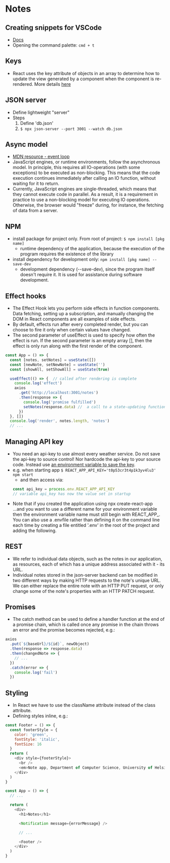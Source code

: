 # Notes
## Creating snippets for VSCode
* [Docs](https://code.visualstudio.com/docs/editor/userdefinedsnippets#_creating-your-own-snippets)
* Opening the command palette: `cmd + t`

## Keys
* React uses the key attribute of objects in an array to determine how to update the view generated by a component when the component is re-rendered. More details [here](https://reactjs.org/docs/reconciliation.html#recursing-on-children)

## JSON server
* Define lightweight "server"
* Steps
  1) Define 'db.json'
  2) `$ npx json-server --port 3001 --watch db.json`

## Async model
* [MDN resource - event loop](https://developer.mozilla.org/en-US/docs/Web/JavaScript/EventLoop)
* JavaScript engines, or runtime environments, follow the asynchronous model. In principle, this requires all IO-operations (with some exceptions) to be executed as non-blocking. This means that the code execution continues immediately after calling an IO function, without waiting for it to return.
* Currently, JavaScript engines are single-threaded, which means that they cannot execute code in parallel. As a result, it is a requirement in practice to use a non-blocking model for executing IO operations. Otherwise, the browser would "freeze" during, for instance, the fetching of data from a server.

## NPM
* install package for project only. From root of project: `$ npm install [pkg name]`
  * runtime dependency of the application, because the execution of the program requires the existence of the library
* install dependency for development only: `npm install [pkg name] --save-dev`
  * development dependency (--save-dev), since the program itself doesn't require it. It is used for assistance during software development.

## Effect hooks
* The Effect Hook lets you perform side effects in function components. Data fetching, setting up a subscription, and manually changing the DOM in React components are all examples of side effects.
* By default, effects run after every completed render, but you can choose to fire it only when certain values have changed.
* The second parameter of useEffect is used to specify how often the effect is run. If the second parameter is an empty array [], then the effect is only run along with the first render of the component.

```javascript
const App = () => {
  const [notes, setNotes] = useState([])
  const [newNote, setNewNote] = useState('')
  const [showAll, setShowAll] = useState(true)

  useEffect(() => {  // called after rendering is complete
    console.log('effect')
    axios
      .get('http://localhost:3001/notes')
      .then(response => {
        console.log('promise fulfilled')
        setNotes(response.data) //  a call to a state-updating function triggers the re-rendering of the component.
      })
  }, [])
  console.log('render', notes.length, 'notes')
  // ...
```

## Managing API key
* You need an api-key to use almost every weather service. Do not save the api-key to source control! Nor hardcode the api-key to your source code. Instead use [an environment variable to save the key](https://create-react-app.dev/docs/adding-custom-environment-variables/).
* e.g. when starting app `$ REACT_APP_API_KEY='t0p53cr3t4p1k3yv4lu3' npm start`
  * and then access via:
  ```javascript
  const api_key = process.env.REACT_APP_API_KEY
  // variable api_key has now the value set in startup
  ```
* Note that if you created the application using npx create-react-app ...and you want to use a different name for your environment variable then the environment variable name must still begin with REACT_APP_. You can also use a .envfile rather than defining it on the command line each time by creating a file entitled '.env' in the root of the project and adding the following.

## REST
* We refer to individual data objects, such as the notes in our application, as resources, each of which has a unique address associated with it - its URL.
* Individual notes stored in the json-server backend can be modified in two different ways by making HTTP requests to the note's unique URL. We can either replace the entire note with an HTTP PUT request, or only change some of the note's properties with an HTTP PATCH request.

## Promises
* The catch method can be used to define a handler function at the end of a promise chain, which is called once any promise in the chain throws an error and the promise becomes rejected, e.g.:

```javascript
axios
  .put(`${baseUrl}/${id}`, newObject)
  .then(response => response.data)
  .then(changedNote => {
    // ...
  })
  .catch(error => {
    console.log('fail')
  })
```

## Styling
* In React we have to use the className attribute instead of the class attribute.
* Defining styles inline, e.g.:
```javascript
const Footer = () => {
  const footerStyle = {
    color: 'green',
    fontStyle: 'italic',
    fontSize: 16
  }
  return (
    <div style={footerStyle}>
      <br />
      <em>Note app, Department of Computer Science, University of Helsinki 2022</em>
    </div>
  )
}

const App = () => {
  // ...

  return (
    <div>
      <h1>Notes</h1>

      <Notification message={errorMessage} />

      // ...

      <Footer />
    </div>
  )
}
```
